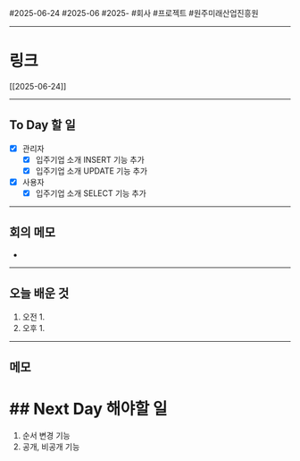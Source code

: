 #2025-06-24 #2025-06 #2025- 
#회사 #프로젝트 #원주미래산업진흥원 


------
# 링크 
[[2025-06-24]]

---
## To Day 할 일
- [x] 관리자 
    - [x] 입주기업 소개 INSERT 기능 추가
    - [x] 입주기업 소개 UPDATE 기능 추가
- [x] 사용자
    - [x] 입주기업 소개 SELECT 기능 추가
---
## 회의 메모
- 
---
## 오늘 배운 것
1. 오전
    1. 
2. 오후
    1. 
---
## 메모


# ## Next Day 해야할 일
1. 순서 변경 기능
2. 공개, 비공개 기능
